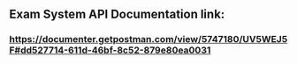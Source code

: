 
## Exam System API Documentation link:


### https://documenter.getpostman.com/view/5747180/UV5WEJ5F#dd527714-611d-46bf-8c52-879e80ea0031


